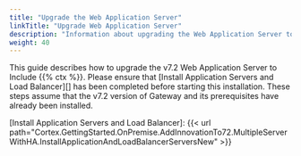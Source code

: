 ```yaml
---
title: "Upgrade the Web Application Server"
linkTitle: "Upgrade Web Application Server"
description: "Information about upgrading the Web Application Server to include Innovation."
weight: 40
---
```


This guide describes how to upgrade the v7.2 Web Application Server to Include {{% ctx %}}. Please ensure that [Install Application Servers and Load Balancer][] has been completed before starting this installation. These steps assume that the v7.2 version of Gateway and its prerequisites have already been installed.

[Install Application Servers and Load Balancer]: {{< url path="Cortex.GettingStarted.OnPremise.AddInnovationTo72.MultipleServerWithHA.InstallApplicationAndLoadBalancerServersNew" >}}
